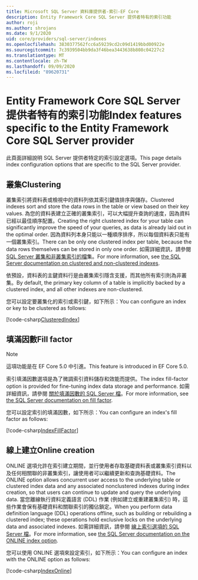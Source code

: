 ```yaml
---
title: Microsoft SQL Server 資料庫提供者-索引-EF Core
description: Entity Framework Core SQL Server 提供者特有的索引功能
author: roji
ms.author: shrojans
ms.date: 9/1/2020
uid: core/providers/sql-server/indexes
ms.openlocfilehash: 3830377562fcc6a59239cd2c09d1419bbd00922e
ms.sourcegitcommit: 7c3939504bb9da3f46bea3443638b808c04227c2
ms.translationtype: MT
ms.contentlocale: zh-TW
ms.lasthandoff: 09/09/2020
ms.locfileid: "89620731"
---
```

# <a name="index-features-specific-to-the-entity-framework-core-sql-server-provider"></a><span data-ttu-id="57f64-103">Entity Framework Core SQL Server 提供者特有的索引功能</span><span class="sxs-lookup"><span data-stu-id="57f64-103">Index features specific to the Entity Framework Core SQL Server provider</span></span>

<span data-ttu-id="57f64-104">此頁面詳細說明 SQL Server 提供者特定的索引設定選項。</span><span class="sxs-lookup"><span data-stu-id="57f64-104">This page details index configuration options that are specific to the SQL Server provider.</span></span>

## <a name="clustering"></a><span data-ttu-id="57f64-105">叢集</span><span class="sxs-lookup"><span data-stu-id="57f64-105">Clustering</span></span>

<span data-ttu-id="57f64-106">叢集索引將資料表或檢視中的資料列依其索引鍵值排序與儲存。</span><span class="sxs-lookup"><span data-stu-id="57f64-106">Clustered indexes sort and store the data rows in the table or view based on their key values.</span></span> <span data-ttu-id="57f64-107">為您的資料表建立正確的叢集索引，可以大幅提升查詢的速度，因為資料已經以最佳順序配置。</span><span class="sxs-lookup"><span data-stu-id="57f64-107">Creating the right clustered index for your table can significantly improve the speed of your queries, as data is already laid out in the optimal order.</span></span> <span data-ttu-id="57f64-108">因為資料列本身只能以一種順序排序，所以每個資料表只能有一個叢集索引。</span><span class="sxs-lookup"><span data-stu-id="57f64-108">There can be only one clustered index per table, because the data rows themselves can be stored in only one order.</span></span> <span data-ttu-id="57f64-109">如需詳細資訊，請參閱 [SQL Server 叢集和非叢集索引的檔](/sql/relational-databases/indexes/clustered-and-nonclustered-indexes-described)集。</span><span class="sxs-lookup"><span data-stu-id="57f64-109">For more information, see [the SQL Server documentation on clustered and non-clustered indexes](/sql/relational-databases/indexes/clustered-and-nonclustered-indexes-described).</span></span>

<span data-ttu-id="57f64-110">依預設，資料表的主鍵資料行是由叢集索引隱含支援，而其他所有索引則為非叢集。</span><span class="sxs-lookup"><span data-stu-id="57f64-110">By default, the primary key column of a table is implicitly backed by a clustered index, and all other indexes are non-clustered.</span></span>

<span data-ttu-id="57f64-111">您可以設定要叢集化的索引或索引鍵，如下所示：</span><span class="sxs-lookup"><span data-stu-id="57f64-111">You can configure an index or key to be clustered as follows:</span></span>

[!code-csharp[ClusteredIndex](../../../../samples/core/SqlServer/Indexes/ClusteredIndexContext.cs?name=ClusteredIndex)]

## <a name="fill-factor"></a><span data-ttu-id="57f64-112">填滿因數</span><span class="sxs-lookup"><span data-stu-id="57f64-112">Fill factor</span></span>

> [!NOTE]
> <span data-ttu-id="57f64-113">這項功能是在 EF Core 5.0 中引進。</span><span class="sxs-lookup"><span data-stu-id="57f64-113">This feature is introduced in EF Core 5.0.</span></span>

<span data-ttu-id="57f64-114">索引填滿因數選項是為了微調索引資料儲存和效能而提供。</span><span class="sxs-lookup"><span data-stu-id="57f64-114">The index fill-factor option is provided for fine-tuning index data storage and performance.</span></span> <span data-ttu-id="57f64-115">如需詳細資訊，請參閱 [關於填滿因數的 SQL Server 檔](/sql/relational-databases/indexes/specify-fill-factor-for-an-index)。</span><span class="sxs-lookup"><span data-stu-id="57f64-115">For more information, see [the SQL Server documentation on fill factor](/sql/relational-databases/indexes/specify-fill-factor-for-an-index).</span></span>

<span data-ttu-id="57f64-116">您可以設定索引的填滿因數，如下所示：</span><span class="sxs-lookup"><span data-stu-id="57f64-116">You can configure an index's fill factor as follows:</span></span>

[!code-csharp[IndexFillFactor](../../../../samples/core/SqlServer/Indexes/IndexFillFactorContext.cs?name=IndexFillFactor)]

## <a name="online-creation"></a><span data-ttu-id="57f64-117">線上建立</span><span class="sxs-lookup"><span data-stu-id="57f64-117">Online creation</span></span>

<span data-ttu-id="57f64-118">ONLINE 選項允許在索引建立期間，並行使用者存取基礎資料表或叢集索引資料以及任何相關聯的非叢集索引，讓使用者可以繼續更新和查詢基礎資料。</span><span class="sxs-lookup"><span data-stu-id="57f64-118">The ONLINE option allows concurrent user access to the underlying table or clustered index data and any associated nonclustered indexes during index creation, so that users can continue to update and query the underlying data.</span></span> <span data-ttu-id="57f64-119">當您離線執行資料定義語言 (DDL) 作業 (例如建立或重建叢集索引) 時，這些作業會保有基礎資料和關聯索引的獨佔鎖定。</span><span class="sxs-lookup"><span data-stu-id="57f64-119">When you perform data definition language (DDL) operations offline, such as building or rebuilding a clustered index; these operations hold exclusive locks on the underlying data and associated indexes.</span></span> <span data-ttu-id="57f64-120">如需詳細資訊，請參閱 [線上索引選項的 SQL Server 檔](/sql/relational-databases/indexes/perform-index-operations-online)。</span><span class="sxs-lookup"><span data-stu-id="57f64-120">For more information, see [the SQL Server documentation on the ONLINE index option](/sql/relational-databases/indexes/perform-index-operations-online).</span></span>

<span data-ttu-id="57f64-121">您可以使用 ONLINE 選項來設定索引，如下所示：</span><span class="sxs-lookup"><span data-stu-id="57f64-121">You can configure an index with the ONLINE option as follows:</span></span>

[!code-csharp[IndexOnline](../../../../samples/core/SqlServer/Indexes/IndexOnlineContext.cs?name=IndexOnline)]
